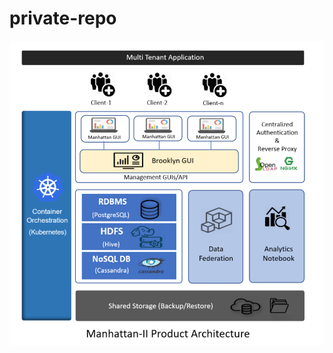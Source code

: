 # private-repo



![test](https://github.com/anshuman199/private-repo/blob/master/images/architecture-of-manhattan.png?login=bhosle16&token=53fcab516a4990b5cdaa8c0ea1d854237b235809)
